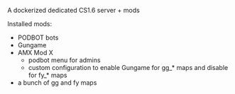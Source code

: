 A dockerized dedicated CS1.6 server + mods

Installed mods:
 - PODBOT bots
 - Gungame
 - AMX Mod X
    * podbot menu for admins
    * custom configuration to enable Gungame for gg_* maps and disable for fy_* maps
 - a bunch of gg and fy maps